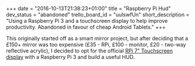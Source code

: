 +++
date = "2016-10-13T21:38:23+01:00"
title = "Raspberry Pi Hud"
dev_status = "abandoned"
trello_board_id = "uulswfUn"
short_description = "Using a Raspberry Pi 3 and a touchscreen display to help improve productivity. Abandoned in favour of cheap Android Tablets."
+++

This originally started off as a smart mirror project, but after deciding that a £150+ mirror was too expensive (£35 - RPi, £100 - monitor, £20 - two-way reflective acrylic), I decided to opt for the official [RPi 7" Touchscreen display](https://www.element14.com/community/docs/DOC-78156/l/raspberry-pi-7-touchscreen-display) with a Raspberry Pi 3 and build a useful HUD.
